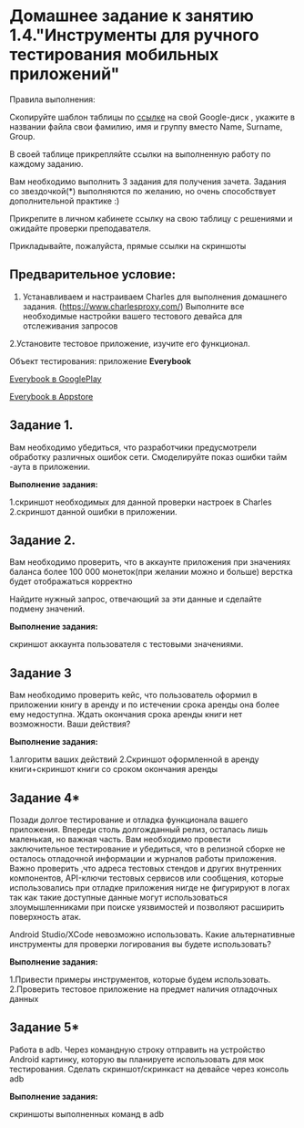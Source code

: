 
# Домашнее задание к занятию 1.4."Инструменты для ручного тестирования мобильных приложений"


Правила выполнения:

Скопируйте шаблон таблицы по [ссылке](https://docs.google.com/spreadsheets/d/1pFHiF_d3dchSexI22Yq5gqAN8OWMR2ksb3jCp8RIGUc/edit?usp=sharing) на свой Google-диск , укажите в названии файла свои фамилию, имя и группу вместо Name, Surname, Group.

В своей таблице прикрепляйте ссылки на выполненную работу по каждому заданию.

Вам необходимо выполнить 3 задания для получения зачета. Задания со звездочкой(*) выполняются по желанию, но очень способствует дополнительной практике :)

Прикрепите в личном кабинете ссылку на свою таблицу с решениями и ожидайте проверки преподавателя.

Прикладывайте, пожалуйста, прямые ссылки на скриншоты


## Предварительное условие:

1. Устанавливаем и настраиваем Charles для выполнения домашнего задания.
(https://www.charlesproxy.com/) 
Выполните все необходимые настройки вашего тестового девайса для отслеживания запросов


2.Установите тестовое приложение, изучите его функционал.

Объект тестирования: приложение **Everybook**

[Everybook в GooglePlay](https://play.google.com/store/apps/details?id=tech.everybook&hl=ru&gl=US)


[Everybook в Appstore](https://apps.apple.com/ru/app/everybook-%D0%BA%D0%BD%D0%B8%D0%B3%D0%B8-%D0%BD%D0%B0%D0%BF%D1%80%D0%BE%D0%BA%D0%B0%D1%82/id1453855130)


## Задание 1.
 Вам необходимо убедиться, что разработчики предусмотрели обработку различных ошибок сети.
Смоделируйте показ ошибки тайм -аута в  приложении.


**Выполнение задания:**

1.скриншот необходимых для данной проверки настроек в Charles 
2.скриншот данной ошибки в приложении.


## Задание 2.
Вам необходимо проверить, что в аккаунте приложения при значениях баланса более 100 000 монеток(при желании можно и больше) верстка будет отображаться корректно

Найдите нужный запрос, отвечающий за эти данные и сделайте подмену значений.

**Выполнение задания:**

скриншот аккаунта пользователя с тестовыми значениями.


## Задание 3
Вам необходимо  проверить кейс, что пользователь  оформил в приложении книгу в аренду и по истечении срока аренды она более ему недоступна.
Ждать окончания срока аренды книги нет возможности. Ваши действия?

 
**Выполнение задания:**

1.алгоритм ваших действий
2.Скриншот оформленной в аренду книги+скриншот книги со сроком окончания аренды




## Задание 4*
Позади долгое тестирование и отладка функционала вашего приложения. Впереди столь долгожданный релиз, осталась лишь маленькая, но важная часть.
Вам необходимо  провести заключительное тестирование и убедиться, что в релизной сборке не осталось отладочной информации и журналов работы приложения.
Важно проверить ,что адреса тестовых стендов и других внутренних компонентов, API-ключи тестовых сервисов  или сообщения, которые использовались при отладке приложения нигде не фигурируют в логах так как такие доступные  данные могут использоваться злоумышленниками при поиске уязвимостей и позволяют расширить поверхность атак.

Android Studio/XCode невозможно использовать.
Какие альтернативные инструменты для проверки логирования вы будете использовать?


**Выполнение задания:**

1.Привести примеры инструментов, которые будем использовать.
2.Проверить тестовое приложение на предмет наличия отладочных данных

 

## Задание 5* 
Работа в adb. 
Через командную строку отправить на устройство Android картинку, которую вы планируете использовать для мок тестирования.
Сделать скриншот/скринкаст на девайсе через консоль adb

**Выполнение задания:**

скриншоты выполненных  команд в adb

